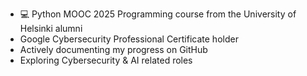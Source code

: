 - 💻 Python MOOC 2025 Programming course from the University of Helsinki alumni 
- Google Cybersecurity Professional Certificate holder
- Actively documenting my progress on GitHub
- Exploring Cybersecurity & AI related roles 


<!--
**aeemiliaaa/aeemiliaaa** is a ✨ _special_ ✨ repository because its `README.md` (this file) appears on your GitHub profile.

Here are some ideas to get you started:

- 🔭 I’m currently working on ...
- 🌱 I’m currently learning ...
- 👯 I’m looking to collaborate on ...
- 🤔 I’m looking for help with ...
- 💬 Ask me about ...
- 📫 How to reach me: ...
- 😄 Pronouns: ...
- ⚡ Fun fact: ...
-->

